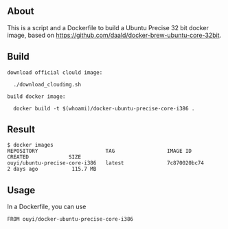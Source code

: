 ## About

This is a script and a Dockerfile to build a Ubuntu Precise 32 bit docker image, based on https://github.com/daald/docker-brew-ubuntu-core-32bit.

## Build

	download official clould image:

	  ./download_cloudimg.sh

	build docker image:

	  docker build -t $(whoami)/docker-ubuntu-precise-core-i386 .

## Result

	$ docker images
	REPOSITORY                      TAG                 IMAGE ID            CREATED             SIZE
	ouyi/ubuntu-precise-core-i386   latest              7c870020bc74        2 days ago           115.7 MB

## Usage

In a Dockerfile, you can use

    FROM ouyi/docker-ubuntu-precise-core-i386

